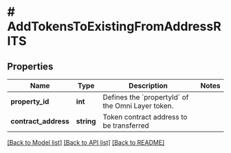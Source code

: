 # # AddTokensToExistingFromAddressRITS

## Properties

Name | Type | Description | Notes
------------ | ------------- | ------------- | -------------
**property_id** | **int** | Defines the &#x60;propertyId&#x60; of the Omni Layer token. |
**contract_address** | **string** | Token contract address to be transferred |

[[Back to Model list]](../../README.md#models) [[Back to API list]](../../README.md#endpoints) [[Back to README]](../../README.md)
